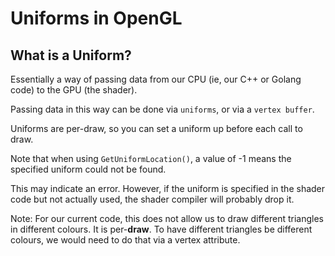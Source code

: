 # Uniforms in OpenGL

## What is a Uniform?

Essentially a way of passing data from our CPU (ie, our C++ or Golang code) to the GPU (the shader).

Passing data in this way can be done via `uniforms`, or via a `vertex buffer`.

Uniforms are per-draw, so you can set a uniform up before each call to draw.

Note that when using `GetUniformLocation()`, a value of -1 means the specified uniform could not be found.

This may indicate an error. However, if the uniform is specified in the shader code but not actually used, the shader compiler will probably drop it.

Note: For our current code, this does not allow us to draw different triangles in different colours. It is per-**draw**. To have different triangles be different colours, we would need to do that via a vertex attribute.
